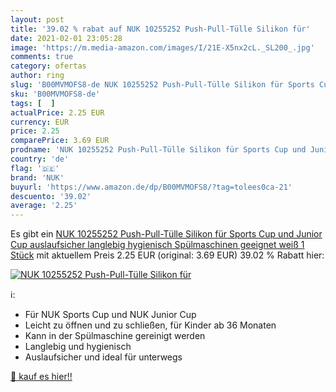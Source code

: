 ```yaml
---
layout: post
title: '39.02 % rabat auf NUK 10255252 Push-Pull-Tülle Silikon für'
date: 2021-02-01 23:05:28
image: 'https://m.media-amazon.com/images/I/21E-X5nx2cL._SL200_.jpg'
comments: true
category: ofertas
author: ring
slug: 'B00MVMOFS8-de NUK 10255252 Push-Pull-Tülle Silikon für Sports Cup und...'
sku: 'B00MVMOFS8-de'
tags: [  ]
actualPrice: 2.25 EUR
currency: EUR
price: 2.25
comparePrice: 3.69 EUR
prodname: 'NUK 10255252 Push-Pull-Tülle Silikon für Sports Cup und Junior Cup  auslaufsicher  langlebig  hygienisch  Spülmaschinen geeignet  weiß  1 Stück'
country: 'de'
flag: '🇩🇪'
brand: 'NUK'
buyurl: 'https://www.amazon.de/dp/B00MVMOFS8/?tag=tolees0ca-21'
descuento: '39.02'
average: '2.25'
---
```


Es gibt ein [NUK 10255252 Push-Pull-Tülle Silikon für Sports Cup und Junior Cup  auslaufsicher  langlebig  hygienisch  Spülmaschinen geeignet  weiß  1 Stück](https://www.amazon.de/dp/B00MVMOFS8/?tag=tolees0ca-21) mit aktuellem Preis 2.25 EUR (original: 3.69 EUR) 39.02 % Rabatt hier:

[![NUK 10255252 Push-Pull-Tülle Silikon für](https://m.media-amazon.com/images/I/21E-X5nx2cL._SL200_.jpg)](https://www.amazon.de/dp/B00MVMOFS8/?tag=tolees0ca-21)

ℹ️:

- Für NUK Sports Cup und NUK Junior Cup
- Leicht zu öffnen und zu schließen, für Kinder ab 36 Monaten
- Kann in der Spülmaschine gereinigt werden
- Langlebig und hygienisch
- Auslaufsicher und ideal für unterwegs

[🛒 kauf es hier!!](https://www.amazon.de/dp/B00MVMOFS8/?tag=tolees0ca-21)
